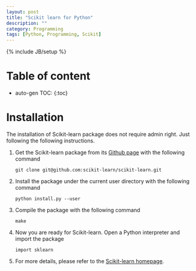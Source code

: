 ```yaml
---
layout: post
title: "Scikit learn for Python"
description: ""
category: Programming
tags: [Python, Programming, Scikit]
---
```

{% include JB/setup %}


# Table of content
* auto-gen TOC:
{:toc}

# Installation

The installation of Scikit-learn package does not require admin right. Just following the following instructions. 

1. Get the Scikit-learn package from its [Github page](https://github.com/scikit-learn/scikit-learn) with the following command

   `git clone git@github.com:scikit-learn/scikit-learn.git`

1. Install the package under the current user directory with the following command

   `python install.py --user`

1. Compile the package with the following command

   `make`

1. Now you are ready for Scikit-learn. Open a Python interpreter and import the package 

   `import sklearn`

1. For more details, please refer to the [Scikit-learn homepage](http://scikit-learn.org/stable/).

